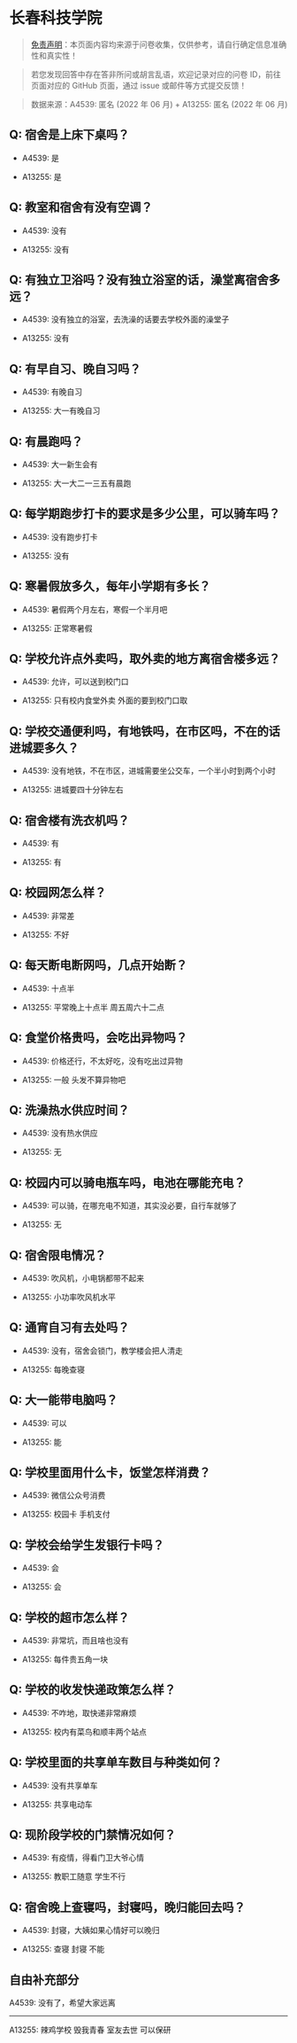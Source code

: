 # 长春科技学院

> [免责声明](https://colleges.chat/#_3)：本页面内容均来源于问卷收集，仅供参考，请自行确定信息准确性和真实性！

> 若您发现回答中存在答非所问或胡言乱语，欢迎记录对应的问卷 ID，前往页面对应的 GitHub 页面，通过 issue 或邮件等方式提交反馈！

> 数据来源：A4539: 匿名 (2022 年 06 月) + A13255: 匿名 (2022 年 06 月)

## Q: 宿舍是上床下桌吗？

- A4539: 是

- A13255: 是

## Q: 教室和宿舍有没有空调？

- A4539: 没有

- A13255: 没有

## Q: 有独立卫浴吗？没有独立浴室的话，澡堂离宿舍多远？

- A4539: 没有独立的浴室，去洗澡的话要去学校外面的澡堂子

- A13255: 没有

## Q: 有早自习、晚自习吗？

- A4539: 有晚自习

- A13255: 大一有晚自习

## Q: 有晨跑吗？

- A4539: 大一新生会有

- A13255: 大一大二一三五有晨跑

## Q: 每学期跑步打卡的要求是多少公里，可以骑车吗？

- A4539: 没有跑步打卡

- A13255: 没有

## Q: 寒暑假放多久，每年小学期有多长？

- A4539: 暑假两个月左右，寒假一个半月吧

- A13255: 正常寒暑假

## Q: 学校允许点外卖吗，取外卖的地方离宿舍楼多远？

- A4539: 允许，可以送到校门口

- A13255: 只有校内食堂外卖 外面的要到校门口取

## Q: 学校交通便利吗，有地铁吗，在市区吗，不在的话进城要多久？

- A4539: 没有地铁，不在市区，进城需要坐公交车，一个半小时到两个小时

- A13255: 进城要四十分钟左右

## Q: 宿舍楼有洗衣机吗？

- A4539: 有

- A13255: 有

## Q: 校园网怎么样？

- A4539: 非常差

- A13255: 不好

## Q: 每天断电断网吗，几点开始断？

- A4539: 十点半

- A13255: 平常晚上十点半 周五周六十二点

## Q: 食堂价格贵吗，会吃出异物吗？

- A4539: 价格还行，不太好吃，没有吃出过异物

- A13255: 一般 头发不算异物吧

## Q: 洗澡热水供应时间？

- A4539: 没有热水供应

- A13255: 无

## Q: 校园内可以骑电瓶车吗，电池在哪能充电？

- A4539: 可以骑，在哪充电不知道，其实没必要，自行车就够了

- A13255: 无

## Q: 宿舍限电情况？

- A4539: 吹风机，小电锅都带不起来

- A13255: 小功率吹风机水平

## Q: 通宵自习有去处吗？

- A4539: 没有，宿舍会锁门，教学楼会把人清走

- A13255: 每晚查寝

## Q: 大一能带电脑吗？

- A4539: 可以

- A13255: 能

## Q: 学校里面用什么卡，饭堂怎样消费？

- A4539: 微信公众号消费

- A13255: 校园卡 手机支付

## Q: 学校会给学生发银行卡吗？

- A4539: 会

- A13255: 会

## Q: 学校的超市怎么样？

- A4539: 非常坑，而且啥也没有

- A13255: 每件贵五角一块

## Q: 学校的收发快递政策怎么样？

- A4539: 不咋地，取快递非常麻烦

- A13255: 校内有菜鸟和顺丰两个站点

## Q: 学校里面的共享单车数目与种类如何？

- A4539: 没有共享单车

- A13255: 共享电动车

## Q: 现阶段学校的门禁情况如何？

- A4539: 有疫情，得看门卫大爷心情

- A13255: 教职工随意 学生不行

## Q: 宿舍晚上查寝吗，封寝吗，晚归能回去吗？

- A4539: 封寝，大姨如果心情好可以晚归

- A13255: 查寝 封寝 不能

## 自由补充部分

A4539: 没有了，希望大家远离

***

A13255: 辣鸡学校 毁我青春 室友去世 可以保研